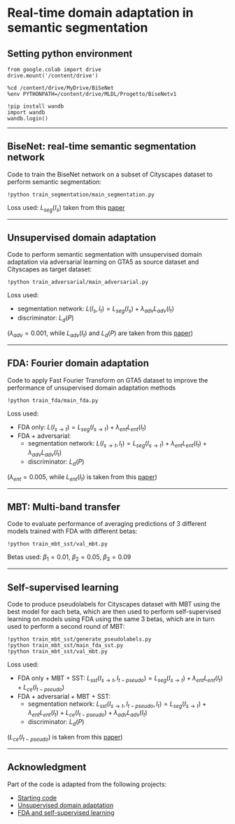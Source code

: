 # Real-time domain adaptation in semantic segmentation

## Setting python environment

```
from google.colab import drive
drive.mount('/content/drive')

%cd /content/drive/MyDrive/BiSeNet
%env PYTHONPATH=/content/drive/MLDL/Progetto/BiseNetv1

!pip install wandb
import wandb
wandb.login()
```

---
## BiseNet: real-time semantic segmentation network

Code to train the BiseNet network on a subset of Cityscapes dataset to perform semantic segmentation:

```
!python train_segmentation/main_segmentation.py
```

Loss used: $L_{seg}(I_{s})$ taken from this [paper](https://arxiv.org/abs/1808.00897)

---
## Unsupervised domain adaptation

Code to perform semantic segmentation with unsupervised domain adaptation via adversarial learning on GTA5 as source dataset and Cityscapes as target dataset:

```
!python train_adversarial/main_adversarial.py
```

Loss used:
- segmentation network: $L(I_{s}, I_{t}) = L_{seg}(I_{s}) + \lambda_{adv}L_{adv}(I_{t})$
- discriminator: $L_{d}(P)$

($\lambda_{adv} = 0.001$, while $L_{adv}(I_{t})$ and $L_{d}(P)$ are taken from this [paper](https://arxiv.org/abs/1802.10349))

---
## FDA: Fourier domain adaptation

Code to apply Fast Fourier Transform on GTA5 dataset to improve the performance of unsupervised domain adaptation methods

```
!python train_fda/main_fda.py
```

Loss used:
- FDA only: $L(I_{s\rightarrow t}) = L_{seg}(I_{s\rightarrow t}) + \lambda_{ent}L_{ent}(I_{t})$
- FDA + adversarial:
  - segmentation network: $L(I_{s\rightarrow t}, I_{t}) = L_{seg}(I_{s\rightarrow t}) + \lambda_{ent}L_{ent}(I_{t}) + \lambda_{adv}L_{adv}(I_{t})$
  - discriminator: $L_{d}(P)$

($\lambda_{ent} = 0.005$, while $L_{ent}(I_{t})$ is taken from this [paper](https://arxiv.org/abs/2004.05498))

---
## MBT: Multi-band transfer

Code to evaluate performance of averaging predictions of 3 different models trained with FDA with different betas:

```
!python train_mbt_sst/val_mbt.py
```

Betas used: $\beta_{1} = 0.01$, $\beta_{2} = 0.05$, $\beta_{3} = 0.09$

---
## Self-supervised learning

Code to produce pseudolabels for Cityscapes dataset with MBT using the best model for each beta, which are then used to perform self-supervised learning on models using FDA using the same 3 betas, which are in turn used to perform a second round of MBT:

```
!python train_mbt_sst/generate_pseudolabels.py
!python train_mbt_sst/main_fda_sst.py
!python train_mbt_sst/val_mbt.py
```

Loss used:
- FDA only + MBT + SST: $L_{sst}(I_{s\rightarrow t}, I_{t-pseudo}) = L_{seg}(I_{s\rightarrow t}) + \lambda_{ent}L_{ent}(I_{t}) + L_{ce}(I_{t-pseudo})$
- FDA + adversarial + MBT + SST:
  - segmentation network: $L_{sst}(I_{s\rightarrow t}, I_{t-pseudo}, I_{t}) = L_{seg}(I_{s\rightarrow t}) + \lambda_{ent}L_{ent}(I_{t}) + L_{ce}(I_{t-pseudo}) + \lambda_{adv}L_{adv}(I_{t})$
  - discriminator: $L_{d}(P)$

($L_{ce}(I_{t-pseudo})$ is taken from this [paper](https://arxiv.org/abs/2004.05498))

---
## Acknowledgment

Part of the code is adapted from the following projects:
- [Starting code](https://github.com/taveraantonio/BiseNetv1)
- [Unsupervised domain adaptation](https://github.com/wasidennis/AdaptSegNet)
- [FDA and self-supervised learning](https://github.com/YanchaoYang/FDA)
